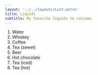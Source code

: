 ```yaml
---
layout: '../../layouts/List.astro'
title: Liquids
subtitle: My favorite liquids to consume.
---
```


1. Water
1. Whiskey
1. Coffee
1. Tea (sweet)
1. Beer
1. Hot chocolate
1. Tea (iced)
1. Tea (hot)
